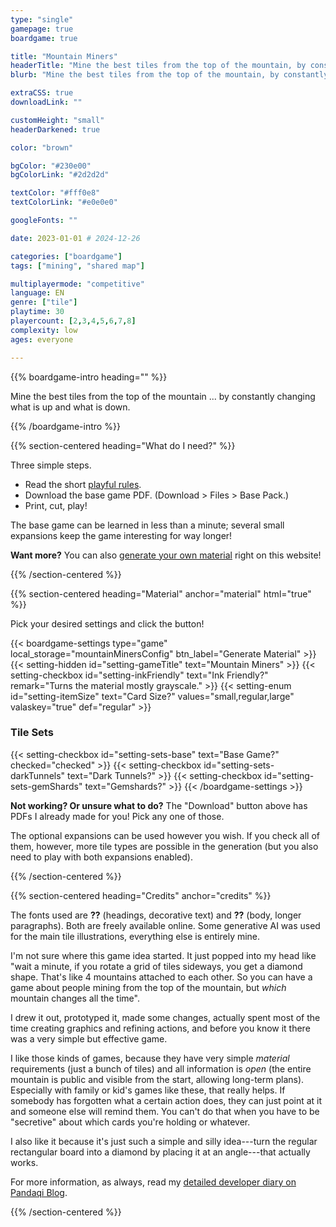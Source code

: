```yaml
---
type: "single"
gamepage: true
boardgame: true

title: "Mountain Miners"
headerTitle: "Mine the best tiles from the top of the mountain, by constantly changing what is up and what is down."
blurb: "Mine the best tiles from the top of the mountain, by constantly changing what is up and what is down."

extraCSS: true
downloadLink: ""

customHeight: "small"
headerDarkened: true

color: "brown"

bgColor: "#230e00"
bgColorLink: "#2d2d2d"

textColor: "#fff0e8"
textColorLink: "#e0e0e0"

googleFonts: ""

date: 2023-01-01 # 2024-12-26

categories: ["boardgame"]
tags: ["mining", "shared map"]

multiplayermode: "competitive"
language: EN
genre: ["tile"]
playtime: 30
playercount: [2,3,4,5,6,7,8]
complexity: low
ages: everyone

---
```


{{% boardgame-intro heading="" %}}

Mine the best tiles from the top of the mountain ... by constantly changing what is up and what is down.

{{% /boardgame-intro %}}

{{% section-centered heading="What do I need?" %}}

Three simple steps.
* Read the short [playful rules](rules).
* Download the base game PDF. (Download > Files > Base Pack.)
* Print, cut, play!

The base game can be learned in less than a minute; several small expansions keep the game interesting for way longer!

**Want more?** You can also [generate your own material](#material) right on this website!

{{% /section-centered %}}

{{% section-centered heading="Material" anchor="material" html="true" %}}

<p>Pick your desired settings and click the button!</p>

{{< boardgame-settings type="game" local_storage="mountainMinersConfig" btn_label="Generate Material" >}}
	{{< setting-hidden id="setting-gameTitle" text="Mountain Miners" >}}
  {{< setting-checkbox id="setting-inkFriendly" text="Ink Friendly?" remark="Turns the material mostly grayscale." >}}
  {{< setting-enum id="setting-itemSize" text="Card Size?" values="small,regular,large" valaskey="true" def="regular" >}}

  <h3>Tile Sets</h3>
  {{< setting-checkbox id="setting-sets-base" text="Base Game?" checked="checked" >}}
  {{< setting-checkbox id="setting-sets-darkTunnels" text="Dark Tunnels?" >}}
  {{< setting-checkbox id="setting-sets-gemShards" text="Gemshards?" >}}
{{< /boardgame-settings >}}

<p class="settings-remark"><strong>Not working? Or unsure what to do?</strong> The "Download" button above has PDFs I already made for you! Pick any one of those.</p>

<p class="settings-remark">The optional expansions can be used however you wish. If you check all of them, however, more tile types are possible in the generation (but you also need to play with both expansions enabled).</p>

{{% /section-centered %}}

{{% section-centered heading="Credits" anchor="credits" %}}

The fonts used are **??** (headings, decorative text) and **??** (body, longer paragraphs). Both are freely available online. Some generative AI was used for the main tile illustrations, everything else is entirely mine.

I'm not sure where this game idea started. It just popped into my head like "wait a minute, if you rotate a grid of tiles sideways, you get a diamond shape. That's like 4 mountains attached to each other. So you can have a game about people mining from the top of the mountain, but _which_ mountain changes all the time". 

I drew it out, prototyped it, made some changes, actually spent most of the time creating graphics and refining actions, and before you know it there was a very simple but effective game.

I like those kinds of games, because they have very simple _material_ requirements (just a bunch of tiles) and all information is _open_ (the entire mountain is public and visible from the start, allowing long-term plans). Especially with family or kid's games like these, that really helps. If somebody has forgotten what a certain action does, they can just point at it and someone else will remind them. You can't do that when you have to be "secretive" about which cards you're holding or whatever.

I also like it because it's just such a simple and silly idea---turn the regular rectangular board into a diamond by placing it at an angle---that actually works.

For more information, as always, read my [detailed developer diary on Pandaqi Blog](/blog/boardgames/mountain-miners/).

{{% /section-centered %}}